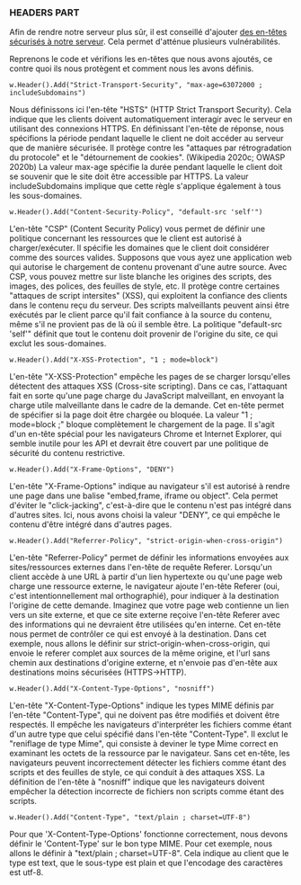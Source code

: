### HEADERS PART

Afin de rendre notre serveur plus sûr, il est conseillé d'ajouter [des en-têtes sécurisés à notre serveur](https://wiki.owasp.org/index.php/OWASP_Secure_Headers_Project). Cela permet d'atténue plusieurs vulnérabilités.

Reprenons le code et vérifions les en-têtes que nous avons ajoutés, ce contre quoi ils nous protègent et comment nous les avons définis.

`w.Header().Add("Strict-Transport-Security", "max-age=63072000 ; includeSubdomains")`
 
Nous définissons ici l'en-tête "HSTS" (HTTP Strict Transport Security). Cela indique que les clients doivent automatiquement interagir avec le serveur en utilisant des connexions HTTPS. En définissant l'en-tête de réponse, nous spécifions la période pendant laquelle le client ne doit accéder au serveur que de manière sécurisée. Il protège contre les "attaques par rétrogradation du protocole" et le "détournement de cookies". (Wikipedia 2020c; OWASP 2020b) La valeur max-age spécifie la durée pendant laquelle le client doit se souvenir que le site doit être accessible par HTTPS. La valeur includeSubdomains implique que cette règle s'applique également à tous les sous-domaines.

`w.Header().Add("Content-Security-Policy", "default-src 'self'")`

L'en-tête "CSP" (Content Security Policy) vous permet de définir une politique concernant les ressources que le client est autorisé à charger/exécuter. Il spécifie les domaines que le client doit considérer comme des sources valides. Supposons que vous ayez une application web qui autorise le chargement de contenu provenant d'une autre source. Avec CSP, vous pouvez mettre sur liste blanche les origines des scripts, des images, des polices, des feuilles de style, etc. Il protège contre certaines "attaques de script intersites" (XSS), qui exploitent la confiance des clients dans le contenu reçu du serveur. Des scripts malveillants peuvent ainsi être exécutés par le client parce qu'il fait confiance à la source du contenu, même s'il ne provient pas de là où il semble être. La politique "default-src 'self'" définit que tout le contenu doit provenir de l'origine du site, ce qui exclut les sous-domaines.

`w.Header().Add("X-XSS-Protection", "1 ; mode=block")`
 
L'en-tête "X-XSS-Protection" empêche les pages de se charger lorsqu'elles détectent des attaques XSS (Cross-site scripting). Dans ce cas, l'attaquant fait en sorte qu'une page charge du JavaScript malveillant, en envoyant la charge utile malveillante dans le cadre de la demande. Cet en-tête permet de spécifier si la page doit être chargée ou bloquée. La valeur "1 ; mode=block ;" bloque complètement le chargement de la page. Il s'agit d'un en-tête spécial pour les navigateurs Chrome et Internet Explorer, qui semble inutile pour les API et devrait être couvert par une politique de sécurité du contenu restrictive.

`w.Header().Add("X-Frame-Options", "DENY")`
 
L'en-tête "X-Frame-Options" indique au navigateur s'il est autorisé à rendre une page dans une balise "embed,frame, iframe ou object". Cela permet d'éviter le "click-jacking", c'est-à-dire que le contenu n'est pas intégré dans d'autres sites. Ici, nous avons choisi la valeur "DENY", ce qui empêche le contenu d'être intégré dans d'autres pages.

`w.Header().Add("Referrer-Policy", "strict-origin-when-cross-origin")`

L'en-tête "Referrer-Policy" permet de définir les informations envoyées aux sites/ressources externes dans l'en-tête de requête Referer. Lorsqu'un client accède à une URL à partir d'un lien hypertexte ou qu'une page web charge une ressource externe, le navigateur ajoute l'en-tête Referer (oui, c'est intentionnellement mal orthographié), pour indiquer à la destination l'origine de cette demande. Imaginez que votre page web contienne un lien vers un site externe, et que ce site externe reçoive l'en-tête Referer avec des informations qui ne devraient être utilisées qu'en interne. Cet en-tête nous permet de contrôler ce qui est envoyé à la destination. Dans cet exemple, nous allons le définir sur strict-origin-when-cross-origin, qui envoie le referer complet aux sources de la même origine, et l'url sans chemin aux destinations d'origine externe, et n'envoie pas d'en-tête aux destinations moins sécurisées (HTTPS→HTTP).

`w.Header().Add("X-Content-Type-Options", "nosniff")`

L'en-tête "X-Content-Type-Options" indique les types MIME définis par l'en-tête "Content-Type", qui ne doivent pas être modifiés et doivent être respectés. Il empêche les navigateurs d'interpréter les fichiers comme étant d'un autre type que celui spécifié dans l'en-tête "Content-Type". Il exclut le "reniflage de type Mime", qui consiste à deviner le type Mime correct en examinant les octets de la ressource par le navigateur. Sans cet en-tête, les navigateurs peuvent incorrectement détecter les fichiers comme étant des scripts et des feuilles de style, ce qui conduit à des attaques XSS. La définition de l'en-tête à "nosniff" indique que les navigateurs doivent empêcher la détection incorrecte de fichiers non scripts comme étant des scripts.

`w.Header().Add("Content-Type", "text/plain ; charset=UTF-8")`
 
Pour que 'X-Content-Type-Options' fonctionne correctement, nous devons définir le 'Content-Type' sur le bon type MIME. Pour cet exemple, nous allons le définir à "text/plain ; charset=UTF-8". Cela indique au client que le type est text, que le sous-type est plain et que l'encodage des caractères est utf-8.
